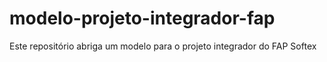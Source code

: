 # modelo-projeto-integrador-fap
Este repositório abriga um modelo para o projeto integrador do FAP Softex
